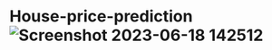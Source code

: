 # House-price-prediction![Screenshot 2023-06-18 142512](https://github.com/swarajsahil/House-price-prediction/assets/43598028/51e83965-22b8-4212-86bd-59e3d297ebff)
